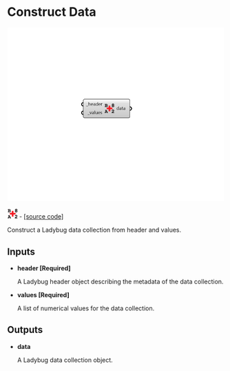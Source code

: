 # Construct Data

![](../../.gitbook/assets/Construct_Data.png)

![](../../.gitbook/assets/Construct_Data%20%281%29.png) - [\[source code\]](https://github.com/ladybug-tools/ladybug-grasshopper/blob/master/ladybug_grasshopper/src//LB%20Construct%20Data.py)

Construct a Ladybug data collection from header and values.

## Inputs

* **header \[Required\]**

  A Ladybug header object describing the metadata of the data collection. 

* **values \[Required\]**

  A list of numerical values for the data collection. 

## Outputs

* **data**

  A Ladybug data collection object. 

